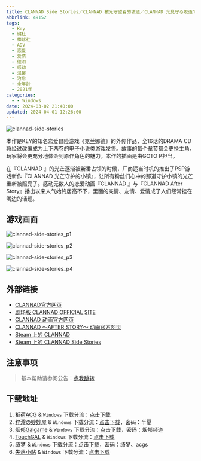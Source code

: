 ```yaml
---
title: CLANNAD Side Stories／CLANNAD 被光守望着的坡道／CLANNAD 光見守る坂道で
abbrlink: 49152
tags:
  - Key
  - 键社
  - 棒球社
  - ADV
  - 恋爱
  - 爱情
  - 催泪
  - 感动
  - 温馨
  - 治愈
  - 全年龄
  - 2021年
categories:
  - - Windows
date: 2024-03-02 21:40:00
updated: 2024-04-01 12:26:00
---
```


![clannad-side-stories](https://unpkg.com/galgame/img/clannad-side-stories.webp)

本作是KEY的知名恋爱冒险游戏《克兰娜德》的外传作品，全16话的DRAMA CD将经过改编成为上下两卷的电子小说类游戏发售。故事的每个章节都会更换主角，玩家将会更充分地体会到原作角色的魅力。本作的插画是由GOTO P担当。

<!-- more -->

在『CLANNAD 』的光芒逐渐被新番占领的时候，厂商适当时机的推出了PSP游戏新作『CLANNAD 光芒守护的小镇』，让所有粉丝们心中的那道守护小镇的光芒重新被照亮了。感动无数人的恋爱动画『CLANNAD 』与『CLANNAD After Story』播出以来人气始终居高不下，里面的亲情、友情、爱情成了人们经常挂在嘴边的话题。

## 游戏画面

![clannad-side-stories_p1](https://unpkg.com/galgame/img/clannad-side-stories_p1.webp)

![clannad-side-stories_p2](https://unpkg.com/galgame/img/clannad-side-stories_p2.webp)

![clannad-side-stories_p3](https://unpkg.com/galgame/img/clannad-side-stories_p3.webp)

![clannad-side-stories_p4](https://unpkg.com/galgame/img/clannad-side-stories_p4.webp)

## 外部链接

- [CLANNAD官方网页](http://clannad.prpage.jp/)
- [剧场版 CLANNAD OFFICIAL SITE](http://www.clannad-movie.jp/)
- [CLANNAD 动画官方网页](http://www.tbs.co.jp/clannad/clannad1/index-j.html)
- [CLANNAD ～AFTER STORY～ 动画官方网页](http://www.tbs.co.jp/clannad/)
- [Steam 上的 CLANNAD](https://store.steampowered.com/app/324160)
- [Steam 上的 CLANNAD Side Stories](https://store.steampowered.com/app/420100)

## 注意事项

> 基本帮助请参阅公告：[点我跳转](/p/announcement/)

## 下载地址

1. [稻荷ACG](https://sakustar.moe/) & `Windows` 下载分流：[点击下载](https://sakustar.moe/download?post_id=11019&index=0&i=0)
2. [梓澪の妙妙屋](https://zi0.cc/) & `Windows` 下载分流：[点击下载](https://zi0.cc/d/.%E3%80%90%E5%A4%8F%E9%A3%8E%E3%80%91/.%E3%80%90%E5%A4%8F%E9%A3%8E-1%E3%80%91/AVG%EF%BC%88%E8%A7%86%E8%A7%89%E5%B0%8F%E8%AF%B4%EF%BC%89/.%E5%85%B6%E4%BB%96/%E3%80%90PC%E3%80%91CLANNAD%20Side%20Stories.7z?sign=j9bt3tzxuSyxN5zpajleBVRVFqc1GQ1pWlWCsRaliLI=:0)，密码：半夏
3. [烟郁Galgame](https://yanyugal.top/) & `Windows` 下载分流：[点击下载](https://yanyugal.top/d/disk1/%E5%B0%8F%E5%B0%8F%E7%9A%84%E5%88%86%E4%BA%AB%EF%BC%88PC%EF%BC%86%E5%AE%89%E5%8D%93%EF%BC%89/PC/galgame/%5B%E6%B1%89%E5%8C%96%5DCLANNAD%20Side%20Stories.7z)，密码：烟郁频道
4. [TouchGAL](https://www.touchgal.com/) & `Windows` 下载分流：[点击下载](https://pan.touchgal.net/s/0oOcg)
5. [绮梦](https://acgs.eu.org/) & `Windows` 下载分流：[点击下载](https://acgs.eu.org/down_html/?url=game/CLANNAD%E8%A2%AB%E5%85%89%E5%AE%88%E6%9C%9B%E7%9D%80%E7%9A%84%E5%9D%A1%E9%81%93&name=%E5%85%89%E8%8A%92%E5%AE%88%E6%8A%A4%E7%9A%84%E5%B0%8F%E9%95%87)，密码：绮梦、acgs
6. [失落小站](https://www.shinnku.com/) & `Windows` 下载分流：[点击下载](https://www.shinnku.com/api/download/0/win/CLANNAD%E8%A2%AB%E5%85%89%E5%AE%88%E6%9C%9B%E7%9D%80%E7%9A%84%E5%9D%A1%E9%81%93.7z)
